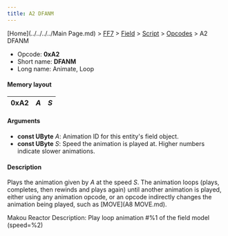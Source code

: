 ```yaml
---
title: A2 DFANM
---
```


[Home](../../../../Main Page.md) > [FF7](../../../../FF7.md) > [Field](../../../Field.md) > [Script](../../Script.md) > [Opcodes](../Opcodes.md) > A2 DFANM

-   Opcode: **0xA2**
-   Short name: **DFANM**
-   Long name: Animate, Loop

#### Memory layout

| 0xA2 | *A* | *S* |
|------|-----|-----|

#### Arguments

-   **const UByte** *A*: Animation ID for this entity's field object.
-   **const UByte** *S*: Speed the animation is played at. Higher numbers indicate slower animations.

#### Description

Plays the animation given by *A* at the speed *S*. The animation loops (plays, completes, then rewinds and plays again) until another animation is played, either using any animation opcode, or an opcode indirectly changes the animation being played, such as [MOVE](A8 MOVE.md).

Makou Reactor Description: Play loop animation \#%1 of the field model (speed=%2)
